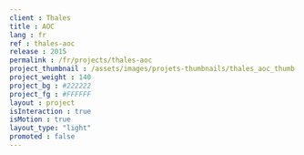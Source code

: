 ```yaml
---
client : Thales
title : AOC
lang : fr
ref : thales-aoc
release : 2015
permalink : /fr/projects/thales-aoc
project_thumbnail : /assets/images/projets-thumbnails/thales_aoc_thumb.png
project_weight : 140
project_bg : #222222
project_fg : #FFFFFF
layout : project
isInteraction : true
isMotion : true
layout_type: "light"
promoted : false
---
```

